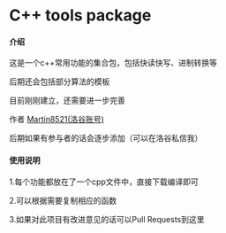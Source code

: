 # C++ tools package

#### 介绍
这是一个c++常用功能的集合包，包括快读快写、进制转换等

后期还会包括部分算法的模板

目前刚刚建立，还需要进一步完善

作者 [Martin8521(洛谷账号)](https://www.luogu.com.cn/user/577302)

后期如果有参与者的话会逐步添加（可以在洛谷私信我）

#### 使用说明

1.每个功能都放在了一个cpp文件中，直接下载编译即可

2.可以根据需要复制相应的函数

3.如果对此项目有改进意见的话可以Pull Requests到这里
